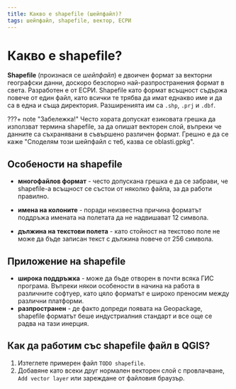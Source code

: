 ```yaml
---
title: Какво е shapefile (шейпфайл)?
tags: шейпфайл, shapefile, вектор, ЕСРИ
---
```


# Какво е shapefile?

**Shapefile** (произнася се *шейпфайл*) е двоичен формат за векторни географски данни, доскоро безспорно най-разпространения формат в света. Разработен е от ЕСРИ. Shapefile като формат всъщност съдържа повече от един файл, като всички те трябва да имат еднакво име и да са в една и съща директория. Разширенията им са `.shp`, `.prj` и `.dbf`.

???+ note "Забележка!"
    Често хората допускат езиковата грешка да използват термина shapefile, за да опишат векторен слой, въпреки че данните са съхранявани в съвършено различен формат. Грешно е да се каже "Споделям този шейпфайл с теб, казва се oblasti.gpkg".

## Особености на shapefile

- **многофайлов формат** - често допускана грешка е да се забрави, че shapefile-а всъщност се състои от няколко файла, за да работи правилно.

- **имена на колоните** - поради неизвестна причина форматът поддръжа имената на полетата да не надвишават 12 символа. 

- **дължина на текстови полета** - като стойност на текстово поле не може да бъде записан текст с дължина повече от 256 символа.

## Приложение на shapefile

- **широка поддръжка** - може да бъде отворен в почти всяка ГИС програма. Въпреки някои особености в начина на работа в различните софтуер, като цяло форматът е широко преносим между различни платформи.
- **разпространен** - де факто допреди появата на Geopackage, shapefile форматът беше индустриалния стандарт и все още се радва на тази инерция.

## Как да работим със shapefile файл в QGIS?

1. Изтеглете примерен файл `TODO shapefile`.
1. Добавяне като всеки друг нормален векторен слой с провлачване, `Add vector layer` или зареждане от файловия браузър.

[^2]: (en) Спецификация rfc4180: https://tools.ietf.org/html/rfc4180
